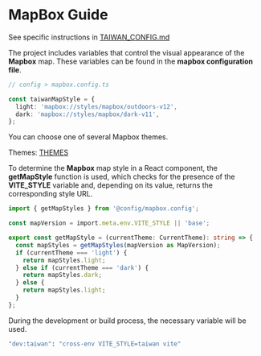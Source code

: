 # MapBox Guide

See specific instructions in [TAIWAN_CONFIG.md](https://github.com/ivedadigital/cerebro/blob/dev/docs/TAIWAN_CONFIG.md)

The project includes variables that control the visual appearance of the **Mapbox** map. These variables can be found in the **mapbox configuration file**.

```ts
// config > mapbox.config.ts

const taiwanMapStyle = {
  light: 'mapbox://styles/mapbox/outdoors-v12',
  dark: 'mapbox://styles/mapbox/dark-v11',
};
```

You can choose one of several Mapbox themes.

Themes: [THEMES](https://docs.mapbox.com/api/maps/styles/)

To determine the **Mapbox** map style in a React component, the **getMapStyle** function is used, which checks for the presence of the **VITE_STYLE** variable and, depending on its value, returns the corresponding style URL.

```ts
import { getMapStyles } from '@config/mapbox.config';

const mapVersion = import.meta.env.VITE_STYLE || 'base';

export const getMapStyle = (currentTheme: CurrentTheme): string => {
  const mapStyles = getMapStyles(mapVersion as MapVersion);
  if (currentTheme === 'light') {
    return mapStyles.light;
  } else if (currentTheme === 'dark') {
    return mapStyles.dark;
  } else {
    return mapStyles.light;
  }
};
```

During the development or build process, the necessary variable will be used.

```bash
"dev:taiwan": "cross-env VITE_STYLE=taiwan vite"
```
